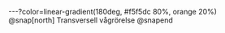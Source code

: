 ---?color=linear-gradient(180deg, #f5f5dc 80%, orange 20%)
@snap[north]
Transversell vågrörelse
@snapend